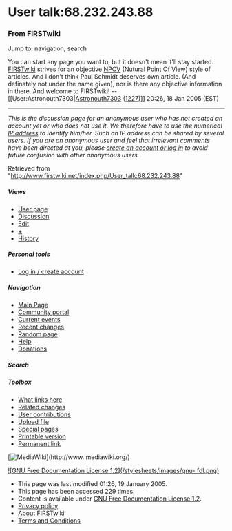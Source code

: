 # User talk:68.232.243.88

### From FIRSTwiki

Jump to: navigation, search

You can start any page you want to, but it doesn't mean it'll stay started.
[FIRSTwiki](/index.php/FIRSTwiki "FIRSTwiki" ) strives for an objective
[NPOV](/index.php?title=Wikipeida:NPOV&action=edit "Wikipeida:NPOV" ) (Nutural
Point Of View) style of articles. And I don't think Paul Schmidt deserves own
article. (And definately not under the name given), nor is there any objective
information in there. And welcome to FIRSTwiki!
--[[User:Astronouth7303|[Astronouth7303](/index.php/User:Astronouth7303
"User:Astronouth7303" ) ([1227](/index.php/1227 "1227" ))]] 20:26, 18 Jan 2005
(EST)

* * *

_This is the discussion page for an anonymous user who has not created an
account yet or who does not use it. We therefore have to use the numerical [IP
address](http://www.wikipedia.org/wiki/IP_address "wikipedia:IP_address" ) to
identify him/her. Such an IP address can be shared by several users. If you
are an anonymous user and feel that irrelevant comments have been directed at
you, please [create an account or log in](/index.php/Special:Userlogin
"Special:Userlogin" ) to avoid future confusion with other anonymous users._

Retrieved from "<http://www.firstwiki.net/index.php/User_talk:68.232.243.88>"

##### Views

  * [User page](/index.php?title=User:68.232.243.88&action=edit)
  * [Discussion](/index.php/User_talk:68.232.243.88)
  * [Edit](/index.php?title=User_talk:68.232.243.88&action=edit)
  * [+](/index.php?title=User_talk:68.232.243.88&action=edit&section=new)
  * [History](/index.php?title=User_talk:68.232.243.88&action=history)

##### Personal tools

  * [Log in / create account](/index.php?title=Special:Userlogin&returnto=User_talk:68.232.243.88)

[](/index.php/Main_Page "Main Page" )

##### Navigation

  * [Main Page](/index.php/Main_Page)
  * [Community portal](/index.php/FIRSTwiki:Community_portal)
  * [Current events](/index.php/Current_events)
  * [Recent changes](/index.php/Special:Recentchanges)
  * [Random page](/index.php/Special:Random)
  * [Help](/index.php/Help:Contents)
  * [Donations](/index.php/FIRSTwiki:Site_support)

##### Search



##### Toolbox

  * [What links here](/index.php/Special:Whatlinkshere/User_talk:68.232.243.88)
  * [Related changes](/index.php/Special:Recentchangeslinked/User_talk:68.232.243.88)
  * [User contributions](/index.php/Special:Contributions/68.232.243.88)
  * [Upload file](/index.php/Special:Upload)
  * [Special pages](/index.php/Special:Specialpages)
  * [Printable version](/index.php?title=User_talk:68.232.243.88&printable=yes)
  * [Permanent link](/index.php?title=User_talk:68.232.243.88&oldid=39992)

[![MediaWiki](/skins/common/images/poweredby_mediawiki_88x31.png)](http://www.
mediawiki.org/)

[![GNU Free Documentation License 1.2](/stylesheets/images/gnu-
fdl.png)](http://www.gnu.org/copyleft/fdl.html)

  * This page was last modified 01:26, 19 January 2005.
  * This page has been accessed 229 times.
  * Content is available under [GNU Free Documentation License 1.2](http://www.gnu.org/copyleft/fdl.html "http://www.gnu.org/copyleft/fdl.html" ).
  * [Privacy policy](/index.php/FIRSTwiki:Privacy_policy "FIRSTwiki:Privacy policy" )
  * [About FIRSTwiki](/index.php/FIRSTwiki:About "FIRSTwiki:About" )
  * [Terms and Conditions](/index.php/FIRSTwiki:Terms_and_conditions "FIRSTwiki:Terms and conditions" )


